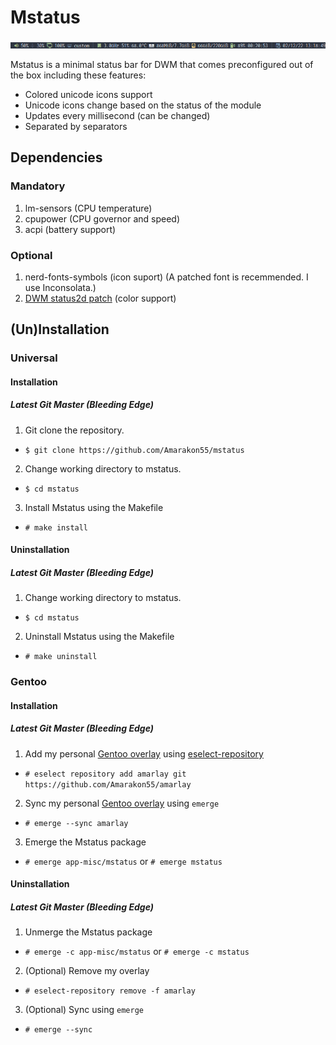 # Mstatus
<img src="example.png">

Mstatus is a minimal status bar for DWM that comes preconfigured out of the box including these features:
* Colored unicode icons support
* Unicode icons change based on the status of the module
* Updates every millisecond (can be changed)
* Separated by separators

## Dependencies
### Mandatory
1. lm-sensors (CPU temperature)
1. cpupower (CPU governor and speed)
1. acpi (battery support)
### Optional
1. nerd-fonts-symbols (icon suport) (A patched font is recemmended. I use Inconsolata.)
1. [DWM status2d patch](https://dwm.suckless.org/patches/status2d/) (color support)

## (Un)Installation
### Universal
#### Installation
##### Latest Git Master (Bleeding Edge)
1. Git clone the repository.
* `$ git clone https://github.com/Amarakon55/mstatus`
2. Change working directory to mstatus.
* `$ cd mstatus`
3. Install Mstatus using the Makefile
* `# make install`
#### Uninstallation
##### Latest Git Master (Bleeding Edge)
1. Change working directory to mstatus.
* `$ cd mstatus`
2. Uninstall Mstatus using the Makefile
* `# make uninstall`

### Gentoo
#### Installation
##### Latest Git Master (Bleeding Edge)
1. Add my personal [Gentoo overlay](https://github.com/Amarakon55/amarlay) using [eselect-repository](https://packages.gentoo.org/packages/app-eselect/eselect-repository)
* `# eselect repository add amarlay git https://github.com/Amarakon55/amarlay`
2. Sync my personal [Gentoo overlay](https://github.com/Amarakon55/amarlay) using `emerge`
* `# emerge --sync amarlay`
3. Emerge the Mstatus package
* `# emerge app-misc/mstatus` or `# emerge mstatus`
#### Uninstallation
##### Latest Git Master (Bleeding Edge)
1. Unmerge the Mstatus package
* `# emerge -c app-misc/mstatus` or `# emerge -c mstatus`
2. (Optional) Remove my overlay
* `# eselect-repository remove -f amarlay`
3. (Optional) Sync using `emerge`
* `# emerge --sync`
